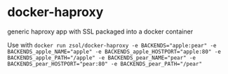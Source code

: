 # docker-haproxy
generic haproxy app with SSL packaged into a docker container

Use with `docker run zsol/docker-haproxy -e BACKENDS="apple:pear" -e BACKENDS_apple_NAME="apple" -e BACKENDS_apple_HOSTPORT="apple:80" -e BACKENDS_apple_PATH="/apple" -e BACKENDS_pear_NAME="pear" -e BACKENDS_pear_HOSTPORT="pear:80" -e BACKENDS_pear_PATH="/pear"`
